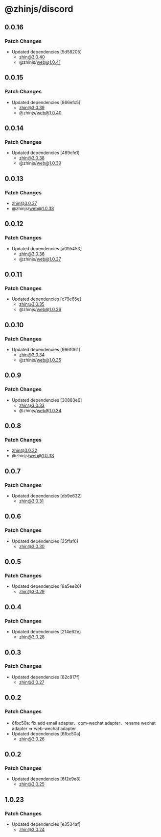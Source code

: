 # @zhinjs/discord

## 0.0.16

### Patch Changes

- Updated dependencies [5d58205]
  - zhin@3.0.40
  - @zhinjs/web@1.0.41

## 0.0.15

### Patch Changes

- Updated dependencies [866efc5]
  - zhin@3.0.39
  - @zhinjs/web@1.0.40

## 0.0.14

### Patch Changes

- Updated dependencies [489cfe1]
  - zhin@3.0.38
  - @zhinjs/web@1.0.39

## 0.0.13

### Patch Changes

- zhin@3.0.37
- @zhinjs/web@1.0.38

## 0.0.12

### Patch Changes

- Updated dependencies [a095453]
  - zhin@3.0.36
  - @zhinjs/web@1.0.37

## 0.0.11

### Patch Changes

- Updated dependencies [c79e65e]
  - zhin@3.0.35
  - @zhinjs/web@1.0.36

## 0.0.10

### Patch Changes

- Updated dependencies [996f061]
  - zhin@3.0.34
  - @zhinjs/web@1.0.35

## 0.0.9

### Patch Changes

- Updated dependencies [30883e6]
  - zhin@3.0.33
  - @zhinjs/web@1.0.34

## 0.0.8

### Patch Changes

- zhin@3.0.32
- @zhinjs/web@1.0.33

## 0.0.7

### Patch Changes

- Updated dependencies [db9e632]
  - zhin@3.0.31

## 0.0.6

### Patch Changes

- Updated dependencies [35ffaf6]
  - zhin@3.0.30

## 0.0.5

### Patch Changes

- Updated dependencies [8a5ee26]
  - zhin@3.0.29

## 0.0.4

### Patch Changes

- Updated dependencies [214e62e]
  - zhin@3.0.28

## 0.0.3

### Patch Changes

- Updated dependencies [82c817f]
  - zhin@3.0.27

## 0.0.2

### Patch Changes

- 6fbc50a: fix add email adapter、com-wechat adapter、rename wechat adapter => web-wechat adapter
- Updated dependencies [6fbc50a]
  - zhin@3.0.26

## 0.0.2

### Patch Changes

- Updated dependencies [6f2e9e8]
  - zhin@3.0.25

## 1.0.23

### Patch Changes

- Updated dependencies [e3534af]
  - zhin@3.0.24
